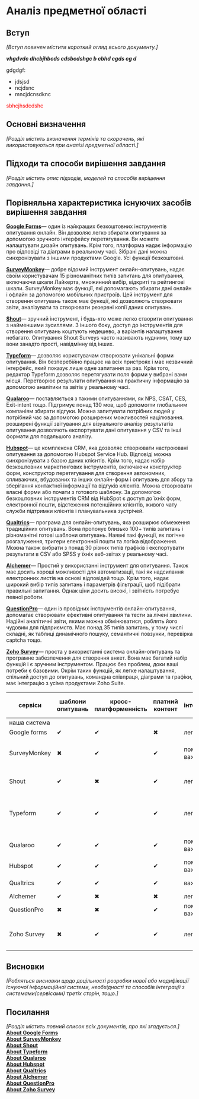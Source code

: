 # Аналіз предметної області

## Вступ

*[Вступ повинен містити короткий огляд всього документу.]*
 
 ***vhgdvdc dhcbjhbcds cdsbcdshgc b cbhd cgds cg d***

 gdgdgf:
 - jdsjsd
 - ncjdsnc
 - mncjdcnsdknc

<span style="color:red"> sbhcjhsdcdshc </span>

## Основні визначення

*[Розділ містить визначення термінів та скорочень, які використовуються при аналізі предметної області.]*

## Підходи та способи вирішення завдання

*[Розділ містить опис підходів, моделей та способів вирішення завдання.]*

## Порівняльна характеристика існуючих засобів вирішення завдання

**[Google Forms](https://www.google.com/forms/)**— один із найкращих безкоштовних інструментів опитування онлайн. Він дозволяє легко збирати опитування за допомогою зручного інтерфейсу перетягування. Ви можете налаштувати дизайн опитувань. Крім того, платформа надає інформацію про відповіді та діаграми в реальному часі. Зібрані дані можна синхронізувати з іншими продуктами Google. Усі функції безкоштовні.

**[SurveyMonkey](https://www.surveymonkey.com/)**— добре відомий інструмент онлайн-опитувань, надає своїм користувачам 15 різноманітних типів запитань для опитування, включаючи шкали Лайкерта, множинний вибір, відкриті та рейтингові шкали. SurveyMonkey має функції, які допомагають збирати дані онлайн і офлайн за допомогою мобільних пристроїв. Цей інструмент для створення опитувань також має функції, які дозволяють створювати звіти, аналізувати та створювати резервні копії даних опитувань.

**[Shout](https://shout.com/)**— зручний інструмент, і будь-хто може легко створити опитування з найменшими зусиллями. З іншого боку, доступ до інструментів для створення опитувань коштують недешево, а варіантів налаштування небагато. Опитування Shout Surveys часто називають нудними, тому що вони занадто прості, навідмінну від інших.

**[Typeform](https://www.typeform.com/)**— дозволяє користувачам створювати унікальні форми опитування. Він безперебійно працює на всіх пристроях і має незвичний інтерфейс, який показує лише одне запитання за раз. Крім того, редактор Typeform дозволяє перетягувати поля форми у вибрані вами місця. Перетворює результати опитування на практичну інформацію за допомогою аналітики та звітів у реальному часі.

**[Qualaroo](https://qualaroo.com/)**— поставляється з такими опитуваннями, як NPS, CSAT, CES, Exit-intent тощо. Підтримує понад 130 мов, щоб допомогти глобальним компаніям збирати відгуки. Можна запитувати потрібних людей у ​​потрібний час за допомогою розширених можливостей націлювання. розширені функції звітування для візуального аналізу результатів опитування дозволяють експортувати дані опитування у CSV та інші формати для подальшого аналізу.

**[Hubspot](https://www.hubspot.com/)**— це комплексна CRM, яка дозволяє створювати настроювані опитування за допомогою Hubspot Service Hub. Відповіді можна синхронізувати з базою даних клієнтів. Крім того, надає набір безкоштовних маркетингових інструментів, включаючи конструктор форм, конструктор перетягування для створення автономних, спливаючих, вбудованих та інших онлайн-форм і опитувань для збору та зберігання контактної інформації та відгуків клієнтів. Можна створювати власні форми або почати з готового шаблону. За допомогою безкоштовних інструментів CRM від HubSpot є доступ до їхніх форм, електронної пошти, відстеження потенційних клієнтів, живого чату служби підтримки клієнтів і планувальника зустрічей.

**[Qualtrics](http://qualtrics.com/)**— програма для онлайн-опитувань, яка розширює обмеження традиційних опитувань. Вона пропонує близько 100+ типів запитань і різноманітні готові шаблони опитувань. Наявні такі функції, як логічне розгалуження, тригери електронної пошти та логіка відображення. Можна також вибрати з понад 30 різних типів графіків і експортувати результати в CSV або SPSS у їхніх веб-звітах у реальному часі.

**[Alchemer](https://www.alchemer.com/)**— Простий у використанні інструмент для опитування. Також має досить хороші можливості для автоматизації, такі як надсилання електронних листів на основі відповідей тощо. Крім того, надає широкий вибір типів запитань і параметрів фільтрації, щоб підібрати правильні запитання. Однак ціни досить високі, і звітність потребує певної роботи.

**[QuestionPro](https://www.questionpro.com/)**— один із провідних інструментів онлайн-опитування, допомагає створювати ефективні опитування та тести за лічені хвилини. Надійні аналітичні звіти, якими можна обмінюватися, роблять його чудовим для підприємств. Має понад 35 типів запитань, у тому числі складні, як таблиці динамічного пошуку, семантичні повзунки, перевірка captcha тощо.

**[Zoho Survey](https://www.zoho.com/survey/)**— проста у використанні система онлайн-опитувань та програмне забезпечення для створення анкет. Вона має багатий набір функцій і є зручним інструментом. Працює без проблем, доки ваші потреби є базовими. Окрім таких функцій, як легке налаштування, спільний доступ до опитувань, командна співпраця, діаграми та графіки, має інтеграцію з усіма продуктами Zoho Suite.

сервіси|шаблони опитувань|кросс-платформенність|платний контент|інтерфейс|можливість аналізу результатів|обмеження безкоштовної версії|протокол шифрування|багаторівнева аутентифікація|резервне копіювання|аналітика|автоматизація|інтеграції|FAQ|служба підтримки
---|---|---|---|---|---|---|---|---|---|---|---|---|---|---
наша система|||||✔||||||||✔||
Google forms|✔|✔|✖|легкий|✔|✖                                                 |SSL/TLS|✔|✔|✔|✔|✔|✔|✔
SurveyMonkey|✖|✔|✔|помірної важкості|✔|100 відповідей на питання, 10 питань    |SSL/TLS|✔|✔|✔|✔|✔|✔|✔
Shout       |✔|✖|✔|легкий|✔|14 днів безкоштовно, далі 69$                      |SSL/TLS|✔|✔|✔|✖|✔|✔|✔
Typeform    |✔|✔|✔|легкий|✔|необмежена кількість форм, доступ до 3000+ шаблонів|SSL/TLS|✔|✔|✔|✖|✔|✔|✔
Qualaroo    |✔|✔|✔|помірної важкості|✔|15 днів безкоштовно, далі 13$           |SSL/TLS|✔|✔|✔|✖|✔|✔|✔
Hubspot     |✔|✔|✔|помірної важкості|✔|ліміти на всі функції                   |SSL/TLS|✔|✔|✔|✖|✔|✔|✔
Qualtrics   |✔|✔|✔|важкий|✔|місяць безкоштовно                                 |SSL/TLS|✔|✔|✔|✔|✔|✔|✔
Alchemer    |✔|✖|✖|легкий|✔|✖                                                 |SSL/TLS|✔|✔|✔|✔|✔|✔|✔
QuestionPro |✖|✖|✔|помірної важкості|✔|30 з 52 типів запитань                  |SSL/TLS|✔|✔|✔|✖|✖|✔|✔
Zoho Survey |✖|✔|✔|легкий|✔|100 відповідей на питання, 10 питань               |SSL/TLS|✔|✔|✔|✔|✔|✔|✔

## Висновки

*[Робляться висновки щодо доцільності розробки нової або модифікації існуючої інформаційної системи, необхідності та способів інтеграції з системами(сервісами) третіх сторін, тощо.]*

## Посилання

*[Розділ містить повний список всіх документів, про які згадується.]*  
**[About Google Forms](https://www.google.com/forms/)**  
**[About SurveyMonkey](https://www.surveymonkey.com/)**  
**[About Shout](https://shout.com/)**  
**[About Typeform](https://www.typeform.com/)**  
**[About Qualaroo](https://qualaroo.com/)**  
**[About Hubspot](https://www.hubspot.com/)**  
**[About Qualtrics](http://qualtrics.com/)**  
**[About Alchemer](https://www.alchemer.com/)**  
**[About QuestionPro](https://www.questionpro.com/)**  
**[About Zoho Survey](https://www.zoho.com/survey/)**  




